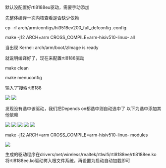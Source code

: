 默认没配置好rtl8188eu驱动，需要手动添加


先整体编译一次内核查看是否缺少依赖


cp -rf arch/arm/configs/hi3518ev200_full_defconfig .config


make -j12 ARCH=arm CROSS_COMPILE=arm-hisiv510-linux- all


当出现 Kernel: arch/arm/boot/zImage is ready


就说明编译好了，现在来配置rtl8188驱动

make clean

make menuconfig


输入“/”搜索rtl8188


![](http://43.128.1.154/img/1.png)
![](http://43.128.1.154/img/2.png)

发现没有选中该驱动，我们把Depends on都选中则自动选中了
以下为选中添加其他依赖

![](http://43.128.1.154/img/3.png)
![](http://43.128.1.154/img/4.png)
![](http://43.128.1.154/img/5.png)
![](http://43.128.1.154/img/6.png)
![](http://43.128.1.154/img/7.png)


make -j12 ARCH=arm CROSS_COMPILE=arm-hisiv510-linux- modules


![](http://43.128.1.154/img/8.png)


生成的驱动程序在drivers/net/wireless/realtek/rtlwifi/rtl8188ee/rtl8188ee.ko
将rtl8188ee.ko驱动拷入根文件系统，再设置为启动自动加载即可


